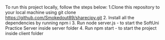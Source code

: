 To run this project locally, follow the steps below:
    1.Clone this repository to your local machine using git clone https://github.com/Smokedout89/sharecipy.git
    2. Install all the dependencies by running npm i
    3. Run node server.js - to start the SoftUni Practice Server inside server folder
    4. Run npm start - to start the project inside client folder